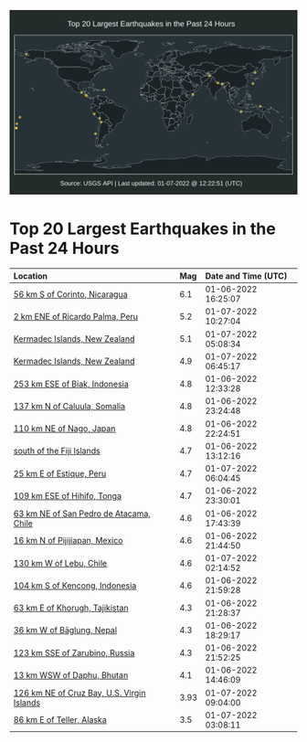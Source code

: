 ![Map](./map.png)

# Top 20 Largest Earthquakes in the Past 24 Hours

| Location | Mag | Date and Time (UTC) |
|:---|:---|:---|
| [56 km S of Corinto, Nicaragua](https://earthquake.usgs.gov/earthquakes/eventpage/us7000g9nb) | 6.1 | 01-06-2022 16:25:07 |
| [2 km ENE of Ricardo Palma, Peru](https://earthquake.usgs.gov/earthquakes/eventpage/us7000g9vi) | 5.2 | 01-07-2022 10:27:04 |
| [Kermadec Islands, New Zealand](https://earthquake.usgs.gov/earthquakes/eventpage/us7000g9tt) | 5.1 | 01-07-2022 05:08:34 |
| [Kermadec Islands, New Zealand](https://earthquake.usgs.gov/earthquakes/eventpage/us7000g9u9) | 4.9 | 01-07-2022 06:45:17 |
| [253 km ESE of Biak, Indonesia](https://earthquake.usgs.gov/earthquakes/eventpage/us7000g9jg) | 4.8 | 01-06-2022 12:33:28 |
| [137 km N of Caluula, Somalia](https://earthquake.usgs.gov/earthquakes/eventpage/us7000g9rx) | 4.8 | 01-06-2022 23:24:48 |
| [110 km NE of Nago, Japan](https://earthquake.usgs.gov/earthquakes/eventpage/us7000g9rd) | 4.8 | 01-06-2022 22:24:51 |
| [south of the Fiji Islands](https://earthquake.usgs.gov/earthquakes/eventpage/us7000g9jp) | 4.7 | 01-06-2022 13:12:16 |
| [25 km E of Estique, Peru](https://earthquake.usgs.gov/earthquakes/eventpage/us7000g9u1) | 4.7 | 01-07-2022 06:04:45 |
| [109 km ESE of Hihifo, Tonga](https://earthquake.usgs.gov/earthquakes/eventpage/us7000g9s2) | 4.7 | 01-06-2022 23:30:01 |
| [63 km NE of San Pedro de Atacama, Chile](https://earthquake.usgs.gov/earthquakes/eventpage/us7000g9pb) | 4.6 | 01-06-2022 17:43:39 |
| [16 km N of Pijijiapan, Mexico](https://earthquake.usgs.gov/earthquakes/eventpage/us7000g9qx) | 4.6 | 01-06-2022 21:44:50 |
| [130 km W of Lebu, Chile](https://earthquake.usgs.gov/earthquakes/eventpage/us7000g9sq) | 4.6 | 01-07-2022 02:14:52 |
| [104 km S of Kencong, Indonesia](https://earthquake.usgs.gov/earthquakes/eventpage/us7000g9r6) | 4.6 | 01-06-2022 21:59:28 |
| [63 km E of Khorugh, Tajikistan](https://earthquake.usgs.gov/earthquakes/eventpage/us7000g9qn) | 4.3 | 01-06-2022 21:28:37 |
| [36 km W of Bāglung, Nepal](https://earthquake.usgs.gov/earthquakes/eventpage/us7000g9pj) | 4.3 | 01-06-2022 18:29:17 |
| [123 km SSE of Zarubino, Russia](https://earthquake.usgs.gov/earthquakes/eventpage/us7000g9qz) | 4.3 | 01-06-2022 21:52:25 |
| [13 km WSW of Daphu, Bhutan](https://earthquake.usgs.gov/earthquakes/eventpage/us7000g9qu) | 4.1 | 01-06-2022 14:46:09 |
| [126 km NE of Cruz Bay, U.S. Virgin Islands](https://earthquake.usgs.gov/earthquakes/eventpage/pr2022007000) | 3.93 | 01-07-2022 09:04:00 |
| [86 km E of Teller, Alaska](https://earthquake.usgs.gov/earthquakes/eventpage/us7000g9t7) | 3.5 | 01-07-2022 03:08:11 |
